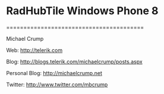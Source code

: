 # RadHubTile Windows Phone 8 
========================================

Michael Crump

Web: http://telerik.com

Blog: http://blogs.telerik.com/michaelcrump/posts.aspx

Personal Blog: http://michaelcrump.net

Twitter: http://www.twitter.com/mbcrump